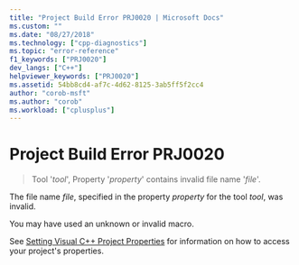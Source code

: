 ```yaml
---
title: "Project Build Error PRJ0020 | Microsoft Docs"
ms.custom: ""
ms.date: "08/27/2018"
ms.technology: ["cpp-diagnostics"]
ms.topic: "error-reference"
f1_keywords: ["PRJ0020"]
dev_langs: ["C++"]
helpviewer_keywords: ["PRJ0020"]
ms.assetid: 54bb8cd4-af7c-4d62-8125-3ab5ff5f2cc4
author: "corob-msft"
ms.author: "corob"
ms.workload: ["cplusplus"]
---
```

# Project Build Error PRJ0020

> Tool '*tool*', Property '*property*' contains invalid file name '*file*'.

The file name *file*, specified in the property *property* for the tool *tool*, was invalid.

You may have used an unknown or invalid macro.

See [Setting Visual C++ Project Properties](../../ide/working-with-project-properties.md) for information on how to access your project's properties.